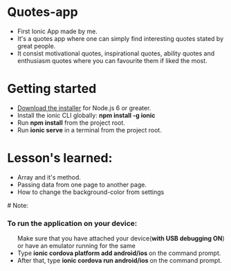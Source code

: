 # Quotes-app
<ul>
  <li> First Ionic App made by me.</li>
  <li>It's a quotes app where one can simply find interesting quotes stated by great people.</li>
 <li>It consist motivational quotes, inspirational quotes, ability quotes and enthusiasm quotes where you can favourite them if liked the most.</li>
 
  </ul>
  
  
  # Getting started
<ul>
<li><a href="https://nodejs.org/" rel="nofollow">Download the installer</a> for Node.js 6 or greater.</li>
<li>Install the ionic CLI globally: <b>npm install -g ionic</b></li>
<li>Run <b>npm install</b> from the project root.</li>
<li>Run <b>ionic serve</b> in a terminal from the project root.</li>
</ul>

# Lesson's learned:
<ul>
<li> Array and it's method.</li>
  <li>Passing data from one page to another page.</li>
  <li> How to change the background-color from settings</li>
  </ul>
# Note:
<h3>
To run the application on your device:
</h3>
<ul>
  </li>Make sure that you have attached your device(<b>with USB debugging ON</b>) or have an emulator running for the same</li>
  <li> Type <b> ionic cordova platform add android/ios </b> on the command prompt.</li>
  <li> After that, type <b> ionic cordova run android/ios </b> on the command prompt.</li>
  </ul>
